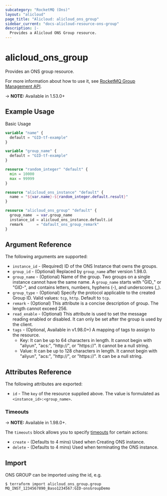 ```yaml
---
subcategory: "RocketMQ (Ons)"
layout: "alicloud"
page_title: "Alicloud: alicloud_ons_group"
sidebar_current: "docs-alicloud-resource-ons-group"
description: |-
  Provides a Alicloud ONS Group resource.
---
```


# alicloud\_ons\_group

Provides an ONS group resource.

For more information about how to use it, see [RocketMQ Group Management API](https://www.alibabacloud.com/help/doc-detail/29616.html). 

-> **NOTE:** Available in 1.53.0+

## Example Usage

Basic Usage

```terraform
variable "name" {
  default = "GID-tf-example"
}

variable "group_name" {
  default = "GID-tf-example"
}

resource "random_integer" "default" {
  min = 10000
  max = 99999
}

resource "alicloud_ons_instance" "default" {
  name = "${var.name}-${random_integer.default.result}"
}

resource "alicloud_ons_group" "default" {
  group_name  = var.group_name
  instance_id = alicloud_ons_instance.default.id
  remark      = "dafault_ons_group_remark"
}
```

## Argument Reference

The following arguments are supported:

* `instance_id` - (Required) ID of the ONS Instance that owns the groups.
* `group_id` - (Optional) Replaced by `group_name` after version 1.98.0.
* `group_name` - (Optional) Name of the group. Two groups on a single instance cannot have the same name. A `group_name` starts with "GID_" or "GID-", and contains letters, numbers, hyphens (-), and underscores (_).
* `group_type` - (Optional) Specify the protocol applicable to the created Group ID. Valid values: `tcp`, `http`. Default to `tcp`.
* `remark` - (Optional) This attribute is a concise description of group. The length cannot exceed 256.
* `read_enable` - (Optional) This attribute is used to set the message reading enabled or disabled. It can only be set after the group is used by the client.
* `tags` - (Optional, Available in v1.98.0+) A mapping of tags to assign to the resource.
    - Key: It can be up to 64 characters in length. It cannot begin with "aliyun", "acs:", "http://", or "https://". It cannot be a null string.
    - Value: It can be up to 128 characters in length. It cannot begin with "aliyun", "acs:", "http://", or "https://". It can be a null string.

## Attributes Reference

The following attributes are exported:

* `id` - The `key` of the resource supplied above. The value is formulated as `<instance_id>:<group_name>`.

### Timeouts

-> **NOTE:** Available in 1.98.0+.

The `timeouts` block allows you to specify [timeouts](https://www.terraform.io/docs/configuration-0-11/resources.html#timeouts) for certain actions:

* `create` - (Defaults to 4 mins) Used when Creating ONS instance. 
* `delete` - (Defaults to 4 mins) Used when terminating the ONS instance. 

## Import

ONS GROUP can be imported using the id, e.g.

```shell
$ terraform import alicloud_ons_group.group MQ_INST_1234567890_Baso1234567:GID-onsGroupDemo
```
